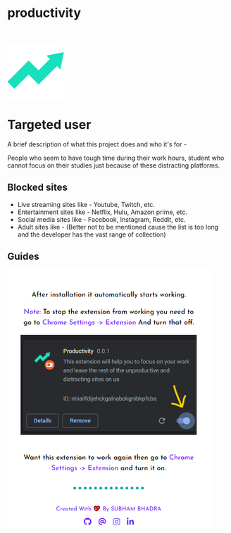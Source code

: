 # productivity


<br>


![App Screenshot](https://github.com/subham-04/productivity/blob/main/128.png)


# Targeted user

A brief description of what this project does and who it's for - 

People who seem to have tough time during their work hours, student who cannot focus on their studies just because of these distracting platforms.


## Blocked sites

- Live streaming sites like - Youtube, Twitch, etc.
- Entertainment sites like - Netflix, Hulu, Amazon prime, etc.
- Social media sites like - Facebook, Instagram, Reddit, etc.
- Adult sites like - (Better not to be mentioned cause the list is too long and the developer has the vast range of collection)

## Guides

![App Screenshot](https://github.com/subham-04/productivity/blob/main/p.png)
